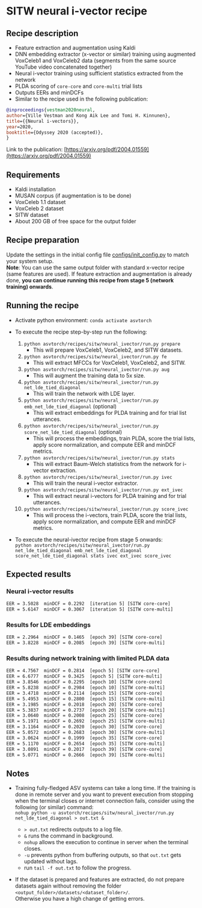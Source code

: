 # SITW neural i-vector recipe

## Recipe description

- Feature extraction and augmentation using Kaldi
- DNN embedding extractor (x-vector or similar) training using augmented VoxCeleb1 and VoxCeleb2 data (segments from the same source YouTube video concatenated together)
- Neural i-vector training using sufficient statistics extracted from the network
- PLDA scoring of `core-core` and `core-multi` trial lists
- Outputs EERs and minDCFs
- Similar to the recipe used in the following publication:

``` bibtex
@inproceedings{vestman2020neural,
author={Ville Vestman and Kong Aik Lee and Tomi H. Kinnunen},
title={{Neural i-vectors}},
year=2020,
booktitle={Odyssey 2020 (accepted)},
}
```

Link to the publication: [https://arxiv.org/pdf/2004.01559](https://arxiv.org/pdf/2004.01559)

## Requirements

- Kaldi installation
- MUSAN corpus (if augmentation is to be done)
- VoxCeleb 1.1 dataset
- VoxCeleb 2 dataset
- SITW dataset
- About 200 GB of free space for the output folder

## Recipe preparation

Update the settings in the initial config file [configs/init_config.py](configs/init_config.py) to match your system setup. \
**Note**: You can use the same output folder with standard x-vector recipe (same features are used). If feature extraction and augmentation is already done, **you can continue running this recipe from stage 5 (network training) onwards**.

## Running the recipe

- Activate python environment: `conda activate asvtorch`

- To execute the recipe step-by-step run the following:
    1) `python asvtorch/recipes/sitw/neural_ivector/run.py prepare`
        - This will prepare VoxCeleb1, VoxCeleb2, and SITW datasets.
    2) `python asvtorch/recipes/sitw/neural_ivector/run.py fe`
        - This will extract MFCCs for VoxCeleb1, VoxCeleb2, and SITW.
    3) `python asvtorch/recipes/sitw/neural_ivector/run.py aug`
        - This will augment the training data to 5x size.
    4) `python asvtorch/recipes/sitw/neural_ivector/run.py net_lde_tied_diagonal`
        - This will train the network with LDE layer.
    5) `python asvtorch/recipes/sitw/neural_ivector/run.py emb_net_lde_tied_diagonal` (optional)
        - This will extract embeddings for PLDA training and for trial list utterances.
    6) `python asvtorch/recipes/sitw/neural_ivector/run.py score_net_lde_tied_diagonal` (optional)
        - This will process the embeddings, train PLDA, score the trial lists, apply score normalization, and compute EER and minDCF metrics.
    7) `python asvtorch/recipes/sitw/neural_ivector/run.py stats`
        - This will extract Baum-Welch statistics from the network for i-vector extraction.
    8) `python asvtorch/recipes/sitw/neural_ivector/run.py ivec`
        - This will train the neural i-vector extractor.
    9) `python asvtorch/recipes/sitw/neural_ivector/run.py ext_ivec`
        - This will extract neural i-vectors for PLDA training and for trial utterances.
    10) `python asvtorch/recipes/sitw/neural_ivector/run.py score_ivec`
        - This will process the i-vectors, train PLDA, score the trial lists, apply score normalization, and compute EER and minDCF metrics.

- To execute the neural-ivector recipe from stage 5 onwards: \
    `python asvtorch/recipes/sitw/neural_ivector/run.py net_lde_tied_diagonal emb_net_lde_tied_diagonal score_net_lde_tied_diagonal stats ivec ext_ivec score_ivec`

## Expected results

### Neural i-vector results

``` txt
EER = 3.5028  minDCF = 0.2292  [iteration 5] [SITW core-core]
EER = 5.6147  minDCF = 0.3067  [iteration 5] [SITW core-multi]
```

### Results for LDE embeddings

``` txt
EER = 2.2964  minDCF = 0.1465  [epoch 39] [SITW core-core]
EER = 3.8228  minDCF = 0.2085  [epoch 39] [SITW core-multi]
```

### Results during network training with limited PLDA data

``` txt
EER = 4.7567  minDCF = 0.2814  [epoch 5] [SITW core-core]
EER = 6.6777  minDCF = 0.3425  [epoch 5] [SITW core-multi]
EER = 3.8546  minDCF = 0.2295  [epoch 10] [SITW core-core]
EER = 5.8238  minDCF = 0.2984  [epoch 10] [SITW core-multi]
EER = 3.4718  minDCF = 0.2114  [epoch 15] [SITW core-core]
EER = 5.4953  minDCF = 0.2800  [epoch 15] [SITW core-multi]
EER = 3.1985  minDCF = 0.2018  [epoch 20] [SITW core-core]
EER = 5.3837  minDCF = 0.2737  [epoch 20] [SITW core-multi]
EER = 3.0640  minDCF = 0.2008  [epoch 25] [SITW core-core]
EER = 5.1971  minDCF = 0.2692  [epoch 25] [SITW core-multi]
EER = 3.1164  minDCF = 0.2020  [epoch 30] [SITW core-core]
EER = 5.0572  minDCF = 0.2683  [epoch 30] [SITW core-multi]
EER = 3.0624  minDCF = 0.1999  [epoch 35] [SITW core-core]
EER = 5.1170  minDCF = 0.2654  [epoch 35] [SITW core-multi]
EER = 3.0891  minDCF = 0.2017  [epoch 39] [SITW core-core]
EER = 5.0771  minDCF = 0.2666  [epoch 39] [SITW core-multi]
```

## Notes

- Training fully-fledged ASV systems can take a long time. If the training is done in remote server and you want to prevent execution from stopping when the terminal closes or internet connection fails, consider using the following (or similar) command: \
    `nohup python -u asvtorch/recipes/sitw/neural_ivector/run.py net_lde_tied_diagonal > out.txt &`
  - `> out.txt` redirects outputs to a log file.
  - `&` runs the command in background.
  - `nohup` allows the execution to continue in server when the terminal closes.
  - `-u` prevents python from buffering outputs, so that `out.txt` gets updated without lags.
  - run `tail -f out.txt` to follow the progress.

- If the dataset is prepared and features are extracted, do not prepare datasets again without removing the folder \
    `<output_folder>/datasets/<dataset_folder>/`. \
    Otherwise you have a high change of getting errors.
